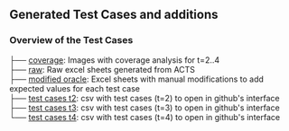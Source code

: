 ## Generated Test Cases and additions

### Overview of the Test Cases

├── <a href="/test_cases/coverage">coverage</a>: Images with coverage analysis for t=2..4 <br>
├── <a href="/test_cases/raw">raw</a>: Raw excel sheets generated from ACTS<br>
├── <a href="/test_cases/modified_oracle">modified oracle</a>: Excel sheets with manual modifications to add expected values for each test case<br>
├── <a href="/test_cases/test_cases_t2.csv">test cases t2</a>: csv with test cases (t=2) to open in github's interface <br>
├── <a href="/test_cases/test_cases_t3.csv">test cases t3</a>: csv with test cases (t=3) to open in github's interface <br>
└── <a href="/test_cases/test_cases_t4.csv">test cases t4</a>: csv with test cases (t=4) to open in github's interface <br>